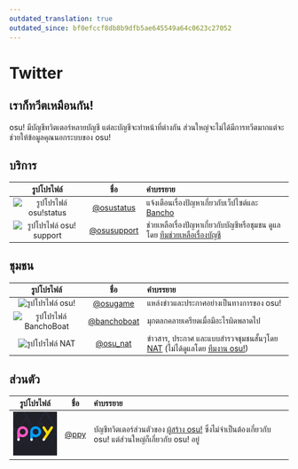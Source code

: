 ```yaml
---
outdated_translation: true
outdated_since: bf0efccf8db8b9dfb5ae645549a64c0623c27052
---
```


# Twitter

## เราก็ทวีตเหมือนกัน!

osu! มีบัญชีทวิตเตอร์หลายบัญชี แต่ละบัญชีจะทำหน้าที่ต่างกัน ส่วนใหญ่จะไม่ได้มีการทวีตมากแต่จะช่วยให้ข้อมูลคุณนอกระบบของ osu!

## บริการ

| รูปโปรไฟล์ | ชื่อ | คำบรรยาย |
| :-: | :-: | :-- |
| ![รูปโปรไฟล์ osu!status](img/osustatus.jpg) | [@osustatus](https://twitter.com/osustatus) | แจ้งเตือนเรื่องปัญหาเกี่ยวกับเว็ปไซต์และ [Bancho](/wiki/Bancho_(server)) |
| ![รูปโปรไฟล์ osu! support](img/osusupport.jpg) | [@osusupport](https://twitter.com/osusupport) | ช่วยเหลือเรื่องปัญหาเกี่ยวกับบัญชีหรือชุมชน ดูแลโดย [ทีมช่วยเหลือเรื่องบัญชี](/wiki/People/Account_support_team) |

## ชุมชน

| รูปโปรไฟล์ | ชื่อ | คำบรรยาย |
| :-: | :-: | :-- |
| ![รูปโปรไฟล์ osu!](img/osugame.jpg) | [@osugame](https://twitter.com/osugame) | แหล่งข่าวและประกาศอย่างเป็นทางการของ osu! |
| ![รูปโปรไฟล์ BanchoBoat](img/banchoboat.jpg) | [@banchoboat](https://twitter.com/banchoboat) | มุกตลกคลายเครียดเมื่อมีอะไรผิดพลาดไป |
| ![รูปโปรไฟล์ NAT](img/osu_nat.png) | [@osu_nat](https://twitter.com/osu_nat) | ข่าวสาร, ประกาศ และแบบสำรวจชุมชนสั้นๆโดย [NAT](/wiki/People/Nomination_Assessment_Team) (ไม่ได้ดูแลโดย [ทีมงาน osu!](/wiki/People/osu!_team)) |

## ส่วนตัว

| รูปโปรไฟล์ | ชื่อ | คำบรรยาย |
| :-: | :-: | :-- |
| ![รูปโปรไฟล์ Dean Herbert](img/ppy.jpg?2) | [@ppy](https://twitter.com/ppy) | บัญชีทวิตเตอร์ส่วนตัวของ [ผู้สร้าง osu!](/wiki/People/peppy) ซึ่งไม่จำเป็นต้องเกี่ยวกับ osu! แต่ส่วนใหญ่ก็เกี่ยวกับ osu! อยู่ |

